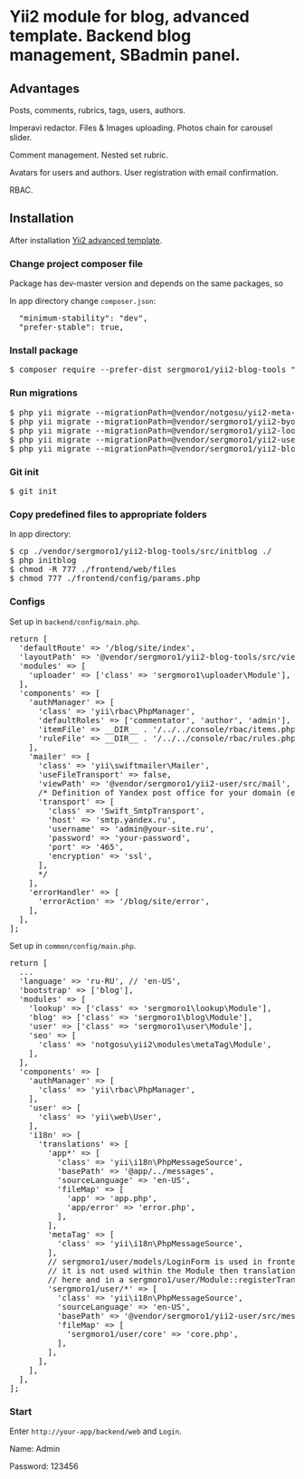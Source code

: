 <h1>Yii2 module for blog, advanced template. Backend blog management, SBadmin panel.</h1>

<h2>Advantages</h2>

Posts, comments, rubrics, tags, users, authors. 

Imperavi redactor. Files & Images uploading. Photos chain for carousel slider.

Comment management. Nested set rubric.

Avatars for users and authors. User registration with email confirmation.

RBAC.

<h2>Installation</h2>

After installation <a href='https://github.com/yiisoft/yii2-app-advanced/blob/master/docs/guide/start-installation.md'>Yii2 advanced template</a>.

<h3>Change project composer file</h3>

Package has dev-master version and depends on the same packages, so

In app directory change <code>composer.json</code>:

<pre>
  "minimum-stability": "dev",
  "prefer-stable": true,
</pre>

<h3>Install package</h3>

<pre>
$ composer require --prefer-dist sergmoro1/yii2-blog-tools "dev-master"
</pre>

<h3>Run migrations</h3>

<pre>
$ php yii migrate --migrationPath=@vendor/notgosu/yii2-meta-tag-module/src/migrations
$ php yii migrate --migrationPath=@vendor/sergmoro1/yii2-byone-uploader/migrations
$ php yii migrate --migrationPath=@vendor/sergmoro1/yii2-lookup/src/migrations
$ php yii migrate --migrationPath=@vendor/sergmoro1/yii2-user/src/migrations
$ php yii migrate --migrationPath=@vendor/sergmoro1/yii2-blog-tools/src/migrations
</pre>

<h3>Git init</h3>

<pre>
$ git init
</pre>

<h3>Copy predefined files to appropriate folders</h3>

In app directory:

<pre>
$ cp ./vendor/sergmoro1/yii2-blog-tools/src/initblog ./
$ php initblog
$ chmod -R 777 ./frontend/web/files
$ chmod 777 ./frontend/config/params.php
</pre>

<h3>Configs</h3>

Set up in <code>backend/config/main.php</code>.

<pre>
return [
  'defaultRoute' => '/blog/site/index',
  'layoutPath' => '@vendor/sergmoro1/yii2-blog-tools/src/views/layouts',
  'modules' => [
    'uploader' => ['class' => 'sergmoro1\uploader\Module'],
  ],
  'components' => [
    'authManager' => [
      'class' => 'yii\rbac\PhpManager',
      'defaultRoles' => ['commentator', 'author', 'admin'],
      'itemFile' => __DIR__ . '/../../console/rbac/items.php',
      'ruleFile' => __DIR__ . '/../../console/rbac/rules.php',
    ],
    'mailer' => [
      'class' => 'yii\swiftmailer\Mailer',
      'useFileTransport' => false,
      'viewPath' => '@vendor/sergmoro1/yii2-user/src/mail',
      /* Definition of Yandex post office for your domain (example).
      'transport' => [
        'class' => 'Swift_SmtpTransport',
        'host' => 'smtp.yandex.ru',
        'username' => 'admin@your-site.ru',
        'password' => 'your-password',
        'port' => '465',
        'encryption' => 'ssl',
      ],
      */
    ],
    'errorHandler' => [
      'errorAction' => '/blog/site/error',
    ],
  ],
];
</pre>

Set up in <code>common/config/main.php</code>.
<pre>
return [
  ...
  'language' => 'ru-RU', // 'en-US',
  'bootstrap' => ['blog'],
  'modules' => [
    'lookup' => ['class' => 'sergmoro1\lookup\Module'],
    'blog' => ['class' => 'sergmoro1\blog\Module'],
    'user' => ['class' => 'sergmoro1\user\Module'],
    'seo' => [
      'class' => 'notgosu\yii2\modules\metaTag\Module',
    ],
  ],
  'components' => [
    'authManager' => [
      'class' => 'yii\rbac\PhpManager',
    ],
    'user' => [
      'class' => 'yii\web\User',
    ],
    'i18n' => [
      'translations' => [
        'app*' => [
          'class' => 'yii\i18n\PhpMessageSource',
          'basePath' => '@app/../messages',
          'sourceLanguage' => 'en-US',
          'fileMap' => [
            'app' => 'app.php',
            'app/error' => 'error.php',
          ],
        ],
        'metaTag' => [
          'class' => 'yii\i18n\PhpMessageSource',
        ],
        // sergmoro1/user/models/LoginForm is used in frontend/controllers/SiteController, so
        // it is not used within the Module then translation should be defined twice
        // here and in a sergmoro1/user/Module::registerTranslations()
        'sergmoro1/user/*' => [
          'class' => 'yii\i18n\PhpMessageSource',
          'sourceLanguage' => 'en-US',
          'basePath' => '@vendor/sergmoro1/yii2-user/src/messages',
          'fileMap' => [
            'sergmoro1/user/core' => 'core.php',
          ],
        ],
      ],
    ],
  ],
];
</pre>

<h3>Start</h3>

Enter <code>http://your-app/backend/web</code> and <code>Login</code>.

Name: Admin

Password: 123456
